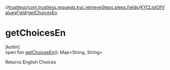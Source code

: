 //[trustless](../../../index.md)/[com.trustless.requests.kyc.retrieveSteps.steps.fields](../index.md)/[KYCListOfValuesField](index.md)/[getChoicesEn](get-choices-en.md)

# getChoicesEn

[kotlin]\
open fun [getChoicesEn](get-choices-en.md)(): Map&lt;String, String&gt;

Returns English Choices
